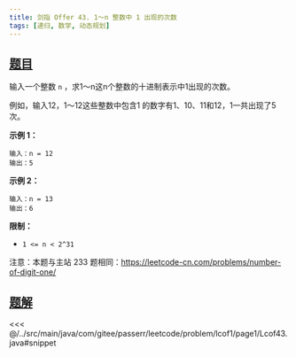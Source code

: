 ```yaml
---
title: 剑指 Offer 43. 1～n 整数中 1 出现的次数
tags: [递归, 数学, 动态规划]
---
```



## [题目](https://leetcode.cn/problems/1nzheng-shu-zhong-1chu-xian-de-ci-shu-lcof/)
输入一个整数 `n` ，求1～n这n个整数的十进制表示中1出现的次数。

例如，输入12，1～12这些整数中包含1 的数字有1、10、11和12，1一共出现了5次。

**示例 1：**

```
输入：n = 12
输出：5
```

**示例 2：**

```
输入：n = 13
输出：6
```

**限制：**

* `1 <= n < 2^31`

注意：本题与主站 233 题相同：<https://leetcode-cn.com/problems/number-of-digit-one/>


## [题解](https://github.com/PasseRR/JavaLeetCode/blob/master/src/main/java/com/gitee/passerr/leetcode/problem/lcof1/page1/Lcof43.java)

<<< @/../src/main/java/com/gitee/passerr/leetcode/problem/lcof1/page1/Lcof43.java#snippet
